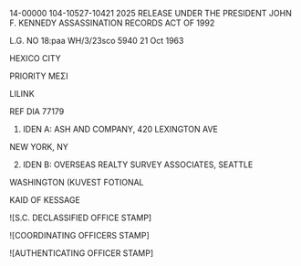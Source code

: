 14-00000
104-10527-10421
2025 RELEASE UNDER THE PRESIDENT JOHN F. KENNEDY ASSASSINATION RECORDS ACT OF 1992

L.G. NO 18:paa
WH/3/23sco
5940
21 Oct 1963

HEXICO CITY

PRIORITY ΜΕΣΙ

LILINK

REF DIA 77179

1. IDEN A: ASH AND COMPANY, 420 LEXINGTON AVE

NEW YORK, NY

2. IDEN B: OVERSEAS REALTY SURVEY ASSOCIATES, SEATTLE

WASHINGTON (KUVEST FOTIONAL

KAID OF KESSAGE

![S.C. DECLASSIFIED OFFICE STAMP]

![COORDINATING OFFICERS STAMP]

![AUTHENTICATING OFFICER STAMP]
